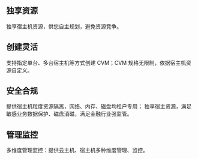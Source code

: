 ## 独享资源
独享宿主机资源，供您自主规划，避免资源竞争。

## 创建灵活
支持指定单台、多台宿主机等方式创建 CVM；CVM 规格无限制，依据宿主机资源自定义。

## 安全合规
提供宿主机粒度资源隔离，网络、内存、磁盘均租户专用； 
独享宿主资源，满足敏感业务数据保护、磁盘消磁，满足金融行业强监管。

## 管理监控
多维度管理监控：提供云主机、宿主机多种维度管理、监控。
